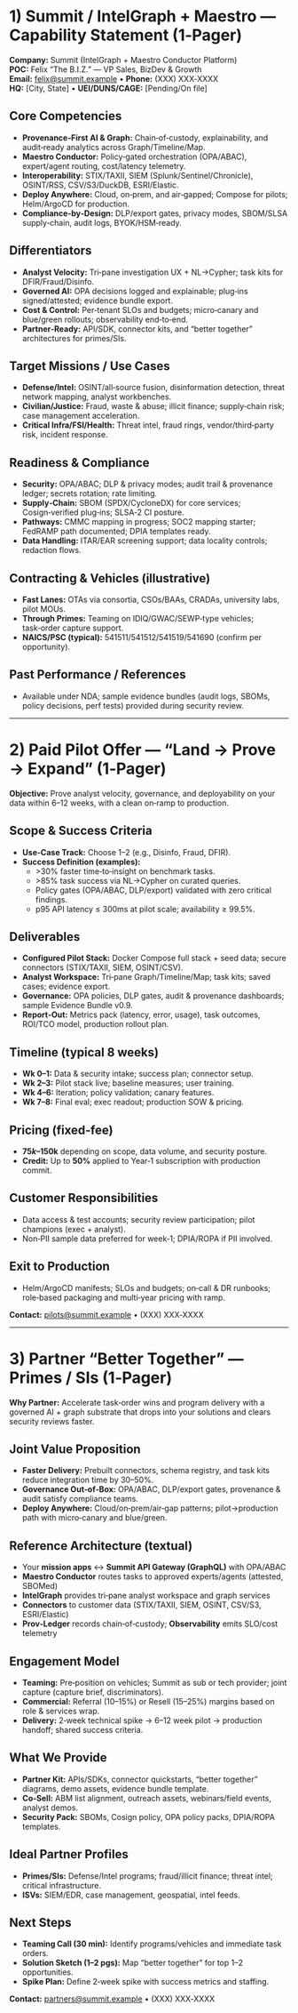 # 1) Summit / IntelGraph + Maestro — Capability Statement (1‑Pager)

**Company:** Summit (IntelGraph + Maestro Conductor Platform)  
**POC:** Felix “The B.I.Z.” — VP Sales, BizDev & Growth  
**Email:** felix@summit.example • **Phone:** (XXX) XXX‑XXXX  
**HQ:** [City, State] • **UEI/DUNS/CAGE:** [Pending/On file]

## Core Competencies
- **Provenance‑First AI & Graph:** Chain‑of‑custody, explainability, and audit‑ready analytics across Graph/Timeline/Map.  
- **Maestro Conductor:** Policy‑gated orchestration (OPA/ABAC), expert/agent routing, cost/latency telemetry.  
- **Interoperability:** STIX/TAXII, SIEM (Splunk/Sentinel/Chronicle), OSINT/RSS, CSV/S3/DuckDB, ESRI/Elastic.  
- **Deploy Anywhere:** Cloud, on‑prem, and air‑gapped; Compose for pilots; Helm/ArgoCD for production.  
- **Compliance‑by‑Design:** DLP/export gates, privacy modes, SBOM/SLSA supply‑chain, audit logs, BYOK/HSM‑ready.

## Differentiators
- **Analyst Velocity:** Tri‑pane investigation UX + NL→Cypher; task kits for DFIR/Fraud/Disinfo.  
- **Governed AI:** OPA decisions logged and explainable; plug‑ins signed/attested; evidence bundle export.  
- **Cost & Control:** Per‑tenant SLOs and budgets; micro‑canary and blue/green rollouts; observability end‑to‑end.  
- **Partner‑Ready:** API/SDK, connector kits, and “better together” architectures for primes/SIs.

## Target Missions / Use Cases
- **Defense/Intel:** OSINT/all‑source fusion, disinformation detection, threat network mapping, analyst workbenches.  
- **Civilian/Justice:** Fraud, waste & abuse; illicit finance; supply‑chain risk; case management acceleration.  
- **Critical Infra/FSI/Health:** Threat intel, fraud rings, vendor/third‑party risk, incident response.

## Readiness & Compliance
- **Security:** OPA/ABAC; DLP & privacy modes; audit trail & provenance ledger; secrets rotation; rate limiting.  
- **Supply‑Chain:** SBOM (SPDX/CycloneDX) for core services; Cosign‑verified plug‑ins; SLSA‑2 CI posture.  
- **Pathways:** CMMC mapping in progress; SOC2 mapping starter; FedRAMP path documented; DPIA templates ready.  
- **Data Handling:** ITAR/EAR screening support; data locality controls; redaction flows.

## Contracting & Vehicles (illustrative)
- **Fast Lanes:** OTAs via consortia, CSOs/BAAs, CRADAs, university labs, pilot MOUs.  
- **Through Primes:** Teaming on IDIQ/GWAC/SEWP‑type vehicles; task‑order capture support.  
- **NAICS/PSC (typical):** 541511/541512/541519/541690 (confirm per opportunity).

## Past Performance / References
- Available under NDA; sample evidence bundles (audit logs, SBOMs, policy decisions, perf tests) provided during security review.

---

# 2) Paid Pilot Offer — “Land → Prove → Expand” (1‑Pager)

**Objective:** Prove analyst velocity, governance, and deployability on your data within 6–12 weeks, with a clean on‑ramp to production.

## Scope & Success Criteria
- **Use‑Case Track:** Choose 1–2 (e.g., Disinfo, Fraud, DFIR).  
- **Success Definition (examples):**  
  - \>30% faster time‑to‑insight on benchmark tasks.  
  - \>85% task success via NL→Cypher on curated queries.  
  - Policy gates (OPA/ABAC, DLP/export) validated with zero critical findings.  
  - p95 API latency ≤ 300ms at pilot scale; availability ≥ 99.5%.

## Deliverables
- **Configured Pilot Stack:** Docker Compose full stack + seed data; secure connectors (STIX/TAXII, SIEM, OSINT/CSV).  
- **Analyst Workspace:** Tri‑pane Graph/Timeline/Map; task kits; saved cases; evidence export.  
- **Governance:** OPA policies, DLP gates, audit & provenance dashboards; sample Evidence Bundle v0.9.  
- **Report‑Out:** Metrics pack (latency, error, usage), task outcomes, ROI/TCO model, production rollout plan.

## Timeline (typical 8 weeks)
- **Wk 0–1:** Data & security intake; success plan; connector setup.  
- **Wk 2–3:** Pilot stack live; baseline measures; user training.  
- **Wk 4–6:** Iteration; policy validation; canary features.  
- **Wk 7–8:** Final eval; exec readout; production SOW & pricing.

## Pricing (fixed‑fee)
- **$75k–$150k** depending on scope, data volume, and security posture.  
- **Credit:** Up to **50%** applied to Year‑1 subscription with production commit.

## Customer Responsibilities
- Data access & test accounts; security review participation; pilot champions (exec + analyst).  
- Non‑PII sample data preferred for week‑1; DPIA/ROPA if PII involved.

## Exit to Production
- Helm/ArgoCD manifests; SLOs and budgets; on‑call & DR runbooks; role‑based packaging and multi‑year pricing with ramp.

**Contact:** pilots@summit.example • (XXX) XXX‑XXXX

---

# 3) Partner “Better Together” — Primes / SIs (1‑Pager)

**Why Partner:** Accelerate task‑order wins and program delivery with a governed AI + graph substrate that drops into your solutions and clears security reviews faster.

## Joint Value Proposition
- **Faster Delivery:** Prebuilt connectors, schema registry, and task kits reduce integration time by 30–50%.  
- **Governance Out‑of‑Box:** OPA/ABAC, DLP/export gates, provenance & audit satisfy compliance teams.  
- **Deploy Anywhere:** Cloud/on‑prem/air‑gap patterns; pilot→production path with micro‑canary and blue/green.

## Reference Architecture (textual)
- Your **mission apps** ↔ **Summit API Gateway (GraphQL)** with OPA/ABAC  
- **Maestro Conductor** routes tasks to approved experts/agents (attested, SBOMed)  
- **IntelGraph** provides tri‑pane analyst workspace and graph services  
- **Connectors** to customer data (STIX/TAXII, SIEM, OSINT, CSV/S3, ESRI/Elastic)  
- **Prov‑Ledger** records chain‑of‑custody; **Observability** emits SLO/cost telemetry

## Engagement Model
- **Teaming:** Pre‑position on vehicles; Summit as sub or tech provider; joint capture (capture brief, discriminators).  
- **Commercial:** Referral (10–15%) or Resell (15–25%) margins based on role & services wrap.  
- **Delivery:** 2‑week technical spike → 6–12 week pilot → production handoff; shared success criteria.

## What We Provide
- **Partner Kit:** APIs/SDKs, connector quickstarts, “better together” diagrams, demo assets, evidence bundle template.  
- **Co‑Sell:** ABM list alignment, outreach assets, webinars/field events, analyst demos.  
- **Security Pack:** SBOMs, Cosign policy, OPA policy packs, DPIA/ROPA templates.

## Ideal Partner Profiles
- **Primes/SIs:** Defense/Intel programs; fraud/illicit finance; threat intel; critical infrastructure.  
- **ISVs:** SIEM/EDR, case management, geospatial, intel feeds.

## Next Steps
- **Teaming Call (30 min):** Identify programs/vehicles and immediate task orders.  
- **Solution Sketch (1–2 pgs):** Map “better together” for top 1–2 opportunities.  
- **Spike Plan:** Define 2‑week spike with success metrics and staffing.

**Contact:** partners@summit.example • (XXX) XXX‑XXXX


